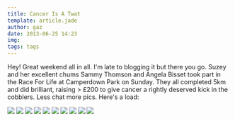 ```yaml
---
title: Cancer Is A Twat
template: article.jade
author: gaz
date: 2013-06-25 14:23
img: 
tags: tags
---
```


Hey! Great weekend all in all. I'm late to blogging it but there you go. Suzey and her excellent chums Sammy Thomson and Angela Bisset took part in the Race For Life at Camperdown Park on Sunday. They all completed 5km and did brilliant, raising > £200 to give cancer a rightly deserved kick in the cobblers. Less chat more pics. Here's a load:

<div class='middle'>

<img src='http://farm8.staticflickr.com/7369/9116275089_37f379174c_b.jpg'>

<img src='http://farm3.staticflickr.com/2820/9116250747_8b83671607_z.jpg'>

<img src='http://farm6.staticflickr.com/5521/9118471086_55e7649609_o.jpg'>

<img src='http://farm6.staticflickr.com/5472/9118464048_ba6473417a_z.jpg'>

<img src='http://farm4.staticflickr.com/3768/9118439782_590d8ce014_z.jpg'>

<img src='http://farm8.staticflickr.com/7306/9118447360_2153848f31_b.jpg'>

<img src='http://farm8.staticflickr.com/7457/9116205425_7e5b0cf9f2_z.jpg'>

<img src='http://farm6.staticflickr.com/5328/9116201529_252dd5be3a_b.jpg'>

<img src='http://farm6.staticflickr.com/5536/9116263983_27ba9fe8e3_z.jpg'>

<img src='http://farm8.staticflickr.com/7434/9116304961_2f7522ae94_z.jpg'>

</div>

